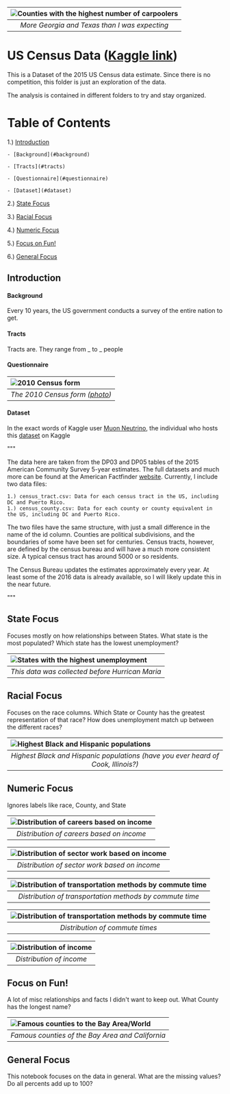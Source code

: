 | <img src="photos/carpool.png" alt="Counties with the highest number of carpoolers" style="float:left;"/> | 
|:--:| 
| *More Georgia and Texas than I was expecting* | 

# US Census Data ([Kaggle link](https://www.kaggle.com/muonneutrino/us-census-demographic-data))

This is a Dataset of the 2015 US Census data estimate.  Since there is no competition, this folder is just an exploration of the data.

The analysis is contained in different folders to try and stay organized.

# Table of Contents

1.) [Introduction](#intro)

	- [Background](#background)

	- [Tracts](#tracts)

	- [Questionnaire](#questionnaire)

	- [Dataset](#dataset)

2.) [State Focus](#state)

3.) [Racial Focus](#race)

4.) [Numeric Focus](#numeric)

5.) [Focus on Fun!](#fun)

6.) [General Focus](#general)

<a name="intro"></a>
## Introduction

<a name="background"></a>
#### Background

Every 10 years, the US government conducts a survey of the entire nation to get.

<a name="tracts"></a>
#### Tracts

Tracts are.  They range from _ to _ people

<a name="questionnaire"></a>
#### Questionnaire

| <img src="photos/census.png" alt="2010 Census form" style="float:left;"/> | 
|:--:| 
| *The 2010 Census form ([photo](https://www.census.gov/history/pdf/2010questionnaire.pdf))* | 

<a name="dataset"></a>
#### Dataset

In the exact words of Kaggle user [Muon Neutrino](https://www.kaggle.com/muonneutrino), the individual who hosts this [dataset](https://www.kaggle.com/muonneutrino/us-census-demographic-data) on Kaggle

"""

The data here are taken from the DP03 and DP05 tables of the 2015 American Community Survey 5-year estimates. The full datasets and much more can be found at the American Factfinder [website](https://factfinder.census.gov/faces/nav/jsf/pages/index.xhtml). Currently, I include two data files:

    1.) census_tract.csv: Data for each census tract in the US, including DC and Puerto Rico.
    1.) census_county.csv: Data for each county or county equivalent in the US, including DC and Puerto Rico.

The two files have the same structure, with just a small difference in the name of the id column. Counties are political subdivisions, and the boundaries of some have been set for centuries. Census tracts, however, are defined by the census bureau and will have a much more consistent size. A typical census tract has around 5000 or so residents.

The Census Bureau updates the estimates approximately every year. At least some of the 2016 data is already available, so I will likely update this in the near future.

"""


<a name="state"></a>
## State Focus

Focuses mostly on how relationships between States.  What state is the most populated?  Which state has the lowest unemployment?


| <img src="photos/state_unemployment.png" alt="States with the highest unemployment" style="float:left;"/> | 
|:--:| 
| *This data was collected before Hurrican Maria* | 


<a name="race"></a>
## Racial Focus

Focuses on the race columns.  Which State or County has the greatest representation of that race?  How does unemployment match up between the different races?

| <img src="photos/race_county.png" alt="Highest Black and Hispanic populations" style="float:left;"/> | 
|:--:| 
| *Highest Black and Hispanic populations (have you ever heard of Cook, Illinois?)* | 

<a name="numeric"></a>
## Numeric Focus

Ignores labels like race, County, and State

| <img src="photos/career_dist.png" alt="Distribution of careers based on income" style="float:left;"/> | 
|:--:| 
| *Distribution of careers based on income* | 

| <img src="photos/sector_dist.png" alt="Distribution of sector work based on income" style="float:left;"/> | 
|:--:| 
| *Distribution of sector work based on income* | 

| <img src="photos/commute_dist.png" alt="Distribution of transportation methods by commute time" style="float:left;"/> | 
|:--:| 
| *Distribution of transportation methods by commute time* | 

| <img src="photos/commute_kde.png" alt="Distribution of transportation methods by commute time" style="float:left;"/> | 
|:--:| 
| *Distribution of commute times* | 

| <img src="photos/income_kde.png" alt="Distribution of income" style="float:left;"/> | 
|:--:| 
| *Distribution of income* | 

<a name="fun"></a>
## Focus on Fun!

A lot of misc relationships and facts I didn't want to keep out.  What County has the longest name?

| <img src="photos/selected_counties.png" alt="Famous counties to the Bay Area/World" style="float:left;"/> | 
|:--:| 
| *Famous counties of the Bay Area and California* | 

<a name="general"></a>
## General Focus

This notebook focuses on the data in general.  What are the missing values?  Do all percents add up to 100?
